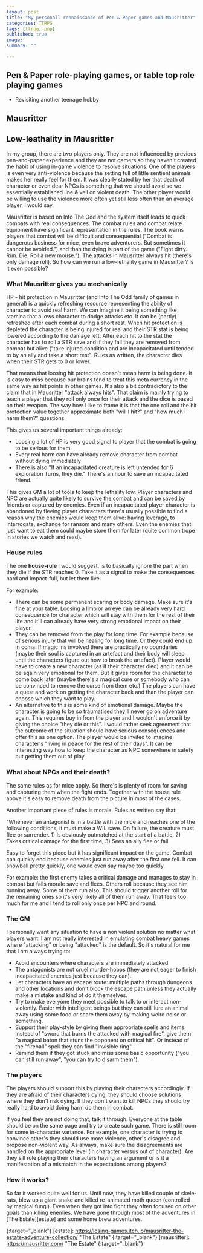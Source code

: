 ```yaml
---
layout: post
title: "My personall rennaissance of Pen & Paper games and Mausritter"
categories: TTRPG
tags: [ttrpg, pnp]
published: true
image: 
summary: ""

---
```

## Pen & Paper role-playing games, or table top role playing games

- Revisiting another teenage hobby

## Mausritter

## Low-leathality in Mausritter

In my group, there are two players only. They are not influenced by previous pen-and-paper experience and they are not gamers so they haven't created the habit of using in-game violence to resolve situations. One of the players is even very anti-violence because the setting full of little sentient animals makes her really feel for them. It was clearly stated by her that death of character or even dear NPCs is something that we should avoid so we essentially established line & veil on violent death. The other player would be willing to use the violence more often yet still less often than an average player, I would say.

Mausritter is based on Into The Odd and the system itself leads to quick combats with real consequences. The combat rules and combat relate equipment have significant representation in the rules. The book warns players that combat will be difficult and consequential ("Combat is dangerous business for mice, even brave adventurers. But sometimes it cannot be avoided.") and than the dying is part of the game ("Fight dirty. Run. Die. Roll a new mouse."). The attacks in Mausritter always hit (there's only damage roll). So how can we run a low-lethality game in Mausritter? Is it even possible? 

### What Mausritter gives you mechanically

HP - hit protection in Mausritter (and Into The Odd family of games in general) is a quickly refreshing resource representing the ability of character to avoid real harm. We can imagine it being something like stamina that allows character to dodge attacks etc. It can be (partly) refreshed after each combat during a short rest. When hit protection is depleted the character is being injured for real and their STR stat is being lowered according to the damage left. After each hit to the stat the character has to roll a STR save and if they fail they are removed from combat but alive ("take injured condition and are incapacitated until tended to by an ally and take a short rest". Rules as written, the character dies when their STR gets to 0 or lower.

That means that loosing hit protection doesn't mean harm is being done. It is easy to miss because our brains tend to treat this meta currency in the same way as hit points in other games. It's also a bit contradictory to the claim that in Mausritter "attack always hits". That claim is mainly trying to teach a player that they roll only once for their attack and the dice is based on their weapon. The way how I like to frame it is that the one roll and the hit protection value together approximate both "will I hit?" and "how much I harm them?" questions. 

This gives us several important things already:

- Loosing a lot of HP is very good signal to player that the combat is going to be serious for them.
- Every real harm can have already remove character from combat without dying immediately
- There is also "If an incapacitated creature is left untended for 6 exploration Turns, they die." There's an hour to save an incapacitated friend.


This gives GM a lot of tools to keep the lethality low. Player characters and NPC are actually quite likely to survive the combat and can be saved by friends or captured by enemies. Even if an incapacitated player character is abandoned by fleeing player characters there's usually possible to find a reason why the enemies would keep them alive: having leverage, to interrogate, exchange for ransom and many others. Even the enemies that just want to eat them could maybe store them for later (quite common trope in stories we watch and read). 


### House rules

The one **house-rule** I would suggest, is to basically ignore the part when they die if the STR reaches 0. Take it as a signal to make the consequences hard and impact-full, but let them live. 

For example:

- There can be some permanent scaring or body damage. Make sure it's fine at your table. Loosing a limb or an eye can be already very hard consequence for character which will stay with them for the rest of their life and it'll can already have very strong emotional impact on their player.
- They can be removed from the play for long time. For example because of serious injury that will be healing for long time. Or they could end up in coma. If magic ins involved there are practically no boundaries (maybe their soul is captured in an artefact and their body will sleep until the characters figure out how to break the artefact). Player would have to create a new character (as if their character died) and it can be be again very emotional for them. But it gives room for the character to come back later (maybe there's a magical cure or somebody who can be convinced to remove the curse from them etc.) The players can have a quest and work on getting the character back and than the player can choose which they want to play.
- An alternative to this is some kind of emotional damage. Maybe the character is going to be so traumatised they'll never go on adventure again. This requires buy in from the player and I wouldn't enforce it by giving the choice "they die or this". I would rather seek agreement that the outcome of the situation should have serious consequences and offer this as one option. The player would be invited to imagine character's "living in peace for the rest of their days". It can be interesting way how to keep the character as NPC somewhere in safety but getting them out of play.


### What about NPCs and their death?

The same rules as for mice apply. So there's is plenty of room for saving and capturing them when the fight ends. Together with the house rule above it's easy to remove death from the picture in most of the cases. 

Another important piece of rules is morale. Rules as written say that: 

"Whenever an antagonist is in a battle with the mice and
reaches one of the following conditions, it must make a
WIL save. On failure, the creature must flee or surrender. 1) Is obviously outmatched at the start of a battle, 2) Takes critical damage for the first time, 3) Sees an ally flee or fall

Easy to forget this piece but it has significant impact on the game. Combat can quickly end because enemies just run away after the first one fell. It can snowball pretty quickly, one would even say maybe too quickly. 

For example: the first enemy takes a critical damage and manages to stay in combat but fails morale save and flees. Others roll because they see him running away. Some of them run also. This should trigger another roll for the remaining ones so it's very likely all of them run away. That feels too much for me and I tend to roll only once per NPC and round.

### The GM

I personally want any situation to have a non violent solution no matter what players want. I am not really interested in emulating combat heavy games where "attacking" or being "attacked" is the default. So it's natural for me that I am always trying to:

- Avoid encounters where characters are immediately attacked.
- The antagonists are not cruel murder-hobos (they are not eager to finish incapacitated enemies just because they can).
- Let characters have an escape route: multiple paths through dungeons and other locations and don't block the escape path unless they actually make a mistake and kind of do it themselves.
- Try to make everyone they meet possible to talk to or interact non-violently. Easier with intelligent beings but they can still lure an animal away using some food or scare them away by making weird noise or something.
- Support their play-style by giving them appropriate spells and items. Instead of "sword that burns the attacked with magical fire", give them "a magical baton that stuns the opponent on critical hit". Or instead of the "fireball" spell they can find "invisible ring".
- Remind them if they got stuck and miss some basic opportunity ("you can still run away", "you can try to disarm them").

### The players

The players should support this by playing their characters accordingly. If they are afraid of their characters dying, they should choose solutions where they don't risk dying. If they don't want to kill NPCs they should try really hard to avoid doing harm do them in combat. 

If you feel they are not doing that, talk it through. Everyone at the table should be on the same page and try to create such game. There is still room for some in-character variance. For example, one character is trying to convince other's they should use more violence, other's disagree and propose non-violent way. As always, make sure the disagreements are handled on the appropriate level (in character versus out of character). Are they sill role playing their characters having an argument or is it a manifestation of a mismatch in the expectations among players?

### How it works?

So far it worked quite well for us. Until now, they have killed couple of skele-rats, blew up a giant snake and killed re-animated moth queen (controlled by magical fungi). Even when they got into fight they often focused on other goals than killing enemies. We have gone through most of the adventures in [The Estate][estate] and some home brew adventures.







[sofatko]: <https://www.instagram.com/sophiehardy5/> "Anna Marklová (Instagram)"
{:target="_blank"}
[estate]: <https://losing-games.itch.io/mausritter-the-estate-adventure-collection/> "The Estate"
{:target="_blank"}
[mausritter]: <https://mausritter.com/> "The Estate"
{:target="_blank"}
